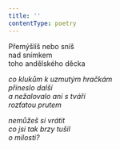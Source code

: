 ```yaml
---
title: ''
contentType: poetry
---
```


<section>

Přemýšlíš nebo sníš  
nad snímkem  
toho andělského děcka

_co klukům k uzmutým hračkám  
přineslo další  
a nežalovalo ani s tváří  
rozťatou prutem_

</section>

<section>

_nemůžeš si vrátit  
co jsi tak brzy tušil  
o milosti?_

</section>
